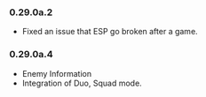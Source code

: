 ### 0.29.0a.2

- Fixed an issue that ESP go broken after a game.



### 0.29.0a.4

- Enemy Information
- Integration of Duo, Squad mode.